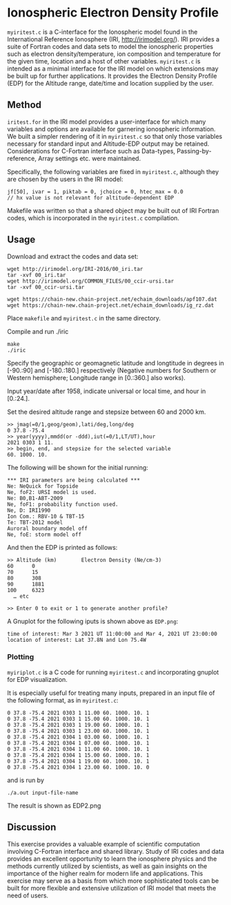 # Ionospheric Electron Density Profile

`myiritest.c` is a C-interface for the Ionospheric model found in the International Reference Ionosphere (IRI, http://irimodel.org/). 
IRI provides a suite of Fortran codes and data sets to model the ionospheric properties such as electron density/temperature, ion composition and temperature for the given time, location and a host of other variables. 
`myiritest.c` is intended as a minimal interface for the IRI model on which extensions may be built up for further applications. 
It provides the Electron Density Profile (EDP) for the Altitude range, date/time and location supplied by the user.

## Method

`iritest.for` in the IRI model provides a user-interface for which many variables and options are available for garnering ionospheric information. 
We built a simpler rendering of it in `myiritest.c` so that only those variables necessary for standard input and Altitude-EDP output may be retained. 
Considerations for C-Fortran interface such as Data-types, Passing-by-reference, Array settings etc. were maintained.

Specifically, the following variables are fixed in `myiritest.c`, although they are chosen by the users in the IRI model:

```
jf[50], ivar = 1, piktab = 0, jchoice = 0, htec_max = 0.0
// hx value is not relevant for altitude-dependent EDP
```

Makefile was written so that a shared object may be built out of IRI Fortran codes, which is incorporated in the `myiritest.c` compilation.

## Usage

Download and extract the codes and data set:

```
wget http://irimodel.org/IRI-2016/00_iri.tar 
tar -xvf 00_iri.tar
wget http://irimodel.org/COMMON_FILES/00_ccir-ursi.tar
tar -xvf 00_ccir-ursi.tar

wget https://chain-new.chain-project.net/echaim_downloads/apf107.dat
wget https://chain-new.chain-project.net/echaim_downloads/ig_rz.dat
```

Place `makefile` and `myiritest.c` in the same directory.

Compile and run ./iric

```
make
./iric
```

Specify the geographic or geomagnetic latitude and longtitude in degrees in [-90.:90] and [-180.:180.] respectively
(Negative numbers for Southern or Western hemisphere; Longitude range in [0.:360.] also works).

Input year/date after 1958, indicate universal or local time, and hour in [0.:24.].

Set the desired altitude range and stepsize between 60 and 2000 km.

```
>> jmag(=0/1,geog/geom),lati/deg,long/deg
0 37.8 -75.4
>> year(yyyy),mmdd(or -ddd),iut(=0/1,LT/UT),hour
2021 0303 1 11.
>> begin, end, and stepsize for the selected variable
60. 1000. 10.
```

The following will be shown for the initial running:

```
*** IRI parameters are being calculated ***
Ne: NeQuick for Topside
Ne, foF2: URSI model is used.
Ne: B0,B1-ABT-2009
Ne, foF1: probability function used.
Ne, D: IRI1990
Ion Com.: RBV-10 & TBT-15
Te: TBT-2012 model
Auroral boundary model off
Ne, foE: storm model off
```

And then the EDP is printed as follows:

```
>> Altitude (km)        Electron Density (Ne/cm-3)
60      0
70      15
80      308
90      1881
100     6323
  … etc

>> Enter 0 to exit or 1 to generate another profile?
```

A Gnuplot for the following iputs is shown above as `EDP.png`:
```
time of interest: Mar 3 2021 UT 11:00:00 and Mar 4, 2021 UT 23:00:00 
location of interest: Lat 37.8N and Lon 75.4W 
```

### Plotting

`myiriplot.c` is a C code for running `myiritest.c` and incorporating gnuplot for EDP visualization.

It is especially useful for treating many inputs, prepared in an input file of the following format, as in `myiritest.c`:

```
0 37.8 -75.4 2021 0303 1 11.00 60. 1000. 10. 1
0 37.8 -75.4 2021 0303 1 15.00 60. 1000. 10. 1
0 37.8 -75.4 2021 0303 1 19.00 60. 1000. 10. 1
0 37.8 -75.4 2021 0303 1 23.00 60. 1000. 10. 1
0 37.8 -75.4 2021 0304 1 03.00 60. 1000. 10. 1
0 37.8 -75.4 2021 0304 1 07.00 60. 1000. 10. 1
0 37.8 -75.4 2021 0304 1 11.00 60. 1000. 10. 1
0 37.8 -75.4 2021 0304 1 15.00 60. 1000. 10. 1
0 37.8 -75.4 2021 0304 1 19.00 60. 1000. 10. 1
0 37.8 -75.4 2021 0304 1 23.00 60. 1000. 10. 0
```
and is run by
```
./a.out input-file-name
```
The result is shown as EDP2.png

## Discussion

This exercise provides a valuable example of scientific computation involving C-Fortran interface and shared library. 
Study of IRI codes and data provides an excellent opportunity to learn the ionosphere physics and the methods currently utilized by scientists,
as well as gain insights on the importance of the higher realm for modern life and applications. 
This exercise may serve as a basis from which more sophisticated tools can be built for more flexible and extensive utilization of IRI model that meets the need of users.
